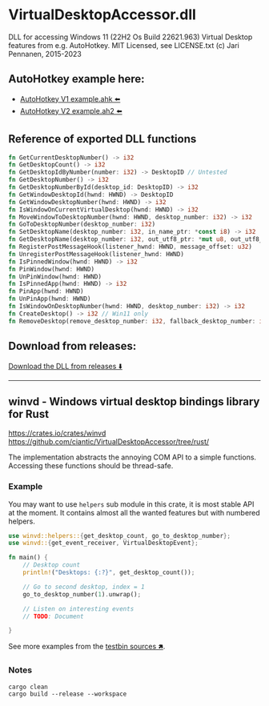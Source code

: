 # VirtualDesktopAccessor.dll

DLL for accessing Windows 11 (22H2 Os Build 22621.963) Virtual Desktop features from e.g. AutoHotkey. MIT Licensed, see LICENSE.txt (c) Jari Pennanen, 2015-2023

## AutoHotkey example here:

* [AutoHotkey V1 example.ahk ⬅️](./example.ahk)
* [AutoHotkey V2 example.ah2 ⬅️](./example.ah2)

## Reference of exported DLL functions

```rust
fn GetCurrentDesktopNumber() -> i32
fn GetDesktopCount() -> i32
fn GetDesktopIdByNumber(number: i32) -> DesktopID // Untested
fn GetDesktopNumber() -> i32
fn GetDesktopNumberById(desktop_id: DesktopID) -> i32
fn GetWindowDesktopId(hwnd: HWND) -> DesktopID
fn GetWindowDesktopNumber(hwnd: HWND) -> i32
fn IsWindowOnCurrentVirtualDesktop(hwnd: HWND) -> i32
fn MoveWindowToDesktopNumber(hwnd: HWND, desktop_number: i32) -> i32
fn GoToDesktopNumber(desktop_number: i32)
fn SetDesktopName(desktop_number: i32, in_name_ptr: *const i8) -> i32  // Win11 only
fn GetDesktopName(desktop_number: i32, out_utf8_ptr: *mut u8, out_utf8_len: usize) -> i32 // Win11 only
fn RegisterPostMessageHook(listener_hwnd: HWND, message_offset: u32)
fn UnregisterPostMessageHook(listener_hwnd: HWND)
fn IsPinnedWindow(hwnd: HWND) -> i32
fn PinWindow(hwnd: HWND)
fn UnPinWindow(hwnd: HWND)
fn IsPinnedApp(hwnd: HWND) -> i32
fn PinApp(hwnd: HWND)
fn UnPinApp(hwnd: HWND)
fn IsWindowOnDesktopNumber(hwnd: HWND, desktop_number: i32) -> i32
fn CreateDesktop() -> i32 // Win11 only
fn RemoveDesktop(remove_desktop_number: i32, fallback_desktop_number: i32) -> i32 // Win11 only
```

## Download from releases:

[Download the DLL from releases ⬇️](https://github.com/Ciantic/VirtualDesktopAccessor/releases/)

---- 


## winvd - Windows virtual desktop bindings library for Rust

https://crates.io/crates/winvd
https://github.com/ciantic/VirtualDesktopAccessor/tree/rust/

The implementation abstracts the annoying COM API to a simple functions.
Accessing these functions should be thread-safe.

### Example

You may want to use `helpers` sub module in this crate, it is most stable API at
the moment. It contains almost all the wanted features but with numbered
helpers.

```rust
use winvd::helpers::{get_desktop_count, go_to_desktop_number};
use winvd::{get_event_receiver, VirtualDesktopEvent};

fn main() {
    // Desktop count
    println!("Desktops: {:?}", get_desktop_count());

    // Go to second desktop, index = 1
    go_to_desktop_number(1).unwrap();

    // Listen on interesting events
    // TODO: Document

}
```

See more examples from the [testbin sources 🢅](https://github.com/Ciantic/VirtualDesktopAccessor/blob/rust/testbin/src/main.rs).

### Notes

```
cargo clean
cargo build --release --workspace
```